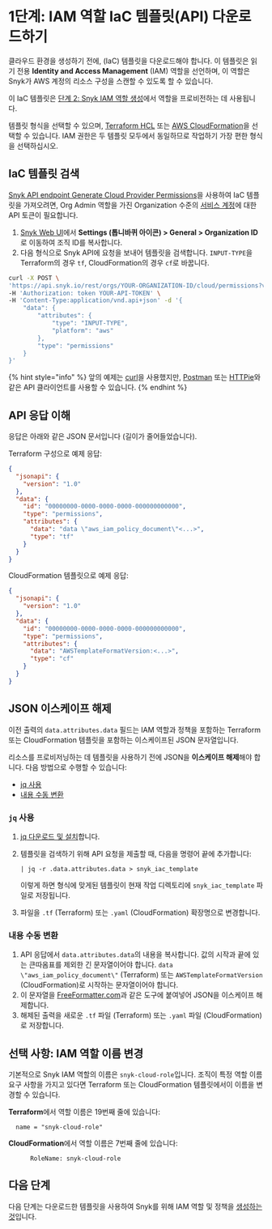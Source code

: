 # 1단계: IAM 역할 IaC 템플릿(API) 다운로드하기

클라우드 환경을 생성하기 전에, (IaC) 템플릿을 다운로드해야 합니다. 이 템플릿은 읽기 전용 **Identity and Access Management** (IAM) 역할을 선언하며, 이 역할은 Snyk가 AWS 계정의 리소스 구성을 스캔할 수 있도록 할 수 있습니다.

이 IaC 템플릿은 [단계 2: Snyk IAM 역할 생성](../aws-integration-web-ui/step-2-create-the-snyk-iam-role.md)에서 역할을 프로비전하는 데 사용됩니다.

템플릿 형식을 선택할 수 있으며, [Terraform HCL](https://www.terraform.io/language/syntax/configuration) 또는 [AWS CloudFormation](https://docs.aws.amazon.com/AWSCloudFormation/latest/UserGuide/Welcome.html)을 선택할 수 있습니다. IAM 권한은 두 템플릿 모두에서 동일하므로 작업하기 가장 편한 형식을 선택하십시오.

## IaC 템플릿 검색

[Snyk API endpoint Generate Cloud Provider Permissions](https://apidocs.snyk.io/?version=2022-12-21%7Ebeta#post-/orgs/-org_id-/cloud/permissions)을 사용하여 IaC 템플릿을 가져오려면, Org Admin 역할을 가진 Organization 수준의 [서비스 계정](../../../../../enterprise-setup/service-accounts/)에 대한 API 토큰이 필요합니다.

1. [Snyk Web UI](https://app.snyk.io)에서 **Settings (톱니바퀴 아이콘) > General > Organization ID**로 이동하여 조직 ID를 복사합니다.
2. 다음 형식으로 Snyk API에 요청을 보내어 템플릿을 검색합니다. `INPUT-TYPE`을 Terraform의 경우 `tf`, CloudFormation의 경우 `cf`로 바꿉니다.

```bash
curl -X POST \
'https://api.snyk.io/rest/orgs/YOUR-ORGANIZATION-ID/cloud/permissions?version=2022-12-21~beta' \
-H 'Authorization: token YOUR-API-TOKEN' \
-H 'Content-Type:application/vnd.api+json' -d '{
    "data": {
        "attributes": {
            "type": "INPUT-TYPE",
            "platform": "aws"
        },
        "type": "permissions"
    }
}'
```

{% hint style="info" %}
앞의 예제는 [curl](https://curl.se/)을 사용했지만, [Postman](https://www.postman.com/) 또는 [HTTPie](https://httpie.io/)와 같은 API 클라이언트를 사용할 수 있습니다.
{% endhint %}

## API 응답 이해

응답은 아래와 같은 JSON 문서입니다 (길이가 줄어들었습니다).

Terraform 구성으로 예제 응답:

```json
{
  "jsonapi": {
    "version": "1.0"
  },
  "data": {
    "id": "00000000-0000-0000-0000-000000000000",
    "type": "permissions",
    "attributes": {
      "data": "data \"aws_iam_policy_document\"<...>",
      "type": "tf"
    }
  }
}
```

CloudFormation 템플릿으로 예제 응답:

```json
{
  "jsonapi": {
    "version": "1.0"
  },
  "data": {
    "id": "00000000-0000-0000-0000-000000000000",
    "type": "permissions",
    "attributes": {
      "data": "AWSTemplateFormatVersion:<...>",
      "type": "cf"
    }
  }
}
```

## JSON 이스케이프 해제

이전 출력의 `data.attributes.data` 필드는 IAM 역할과 정책을 포함하는 Terraform 또는 CloudFormation 템플릿을 포함하는 이스케이프된 JSON 문자열입니다.

리소스를 프로비저닝하는 데 템플릿을 사용하기 전에 JSON을 **이스케이프 해제**해야 합니다. 다음 방법으로 수행할 수 있습니다:

* [jq 사용](step-1-download-iam-role-iac-template.md#use-jq)
* [내용 수동 변환](step-1-download-iam-role-iac-template.md#transform-the-content-manually)

### `jq` 사용

1. [jq 다운로드 및 설치](https://stedolan.github.io/jq/download/)합니다.
2.  템플릿을 검색하기 위해 API 요청을 제출할 때, 다음을 명령어 끝에 추가합니다:

    ```
    | jq -r .data.attributes.data > snyk_iac_template
    ```

    이렇게 하면 형식에 맞게된 템플릿이 현재 작업 디렉토리에 `snyk_iac_template` 파일로 저장됩니다.
3. 파일을 `.tf` (Terraform) 또는 `.yaml` (CloudFormation) 확장명으로 변경합니다.

### 내용 수동 변환

1. API 응답에서 `data.attributes.data`의 내용을 복사합니다. 값의 시작과 끝에 있는 큰따옴표를 제외한 긴 문자열이어야 합니다. `data \"aws_iam_policy_document\"` (Terraform) 또는 `AWSTemplateFormatVersion` (CloudFormation)로 시작하는 문자열이어야 합니다.
2. 이 문자열을 [FreeFormatter.com](https://www.freeformatter.com/json-escape.html)과 같은 도구에 붙여넣어 JSON을 이스케이프 해제합니다.
3. 해제된 출력을 새로운 `.tf` 파일 (Terraform) 또는 `.yaml` 파일 (CloudFormation)로 저장합니다.

## 선택 사항: IAM 역할 이름 변경

기본적으로 Snyk IAM 역할의 이름은 `snyk-cloud-role`입니다. 조직이 특정 역할 이름 요구 사항을 가지고 있다면 Terraform 또는 CloudFormation 템플릿에서이 이름을 변경할 수 있습니다.

**Terraform**에서 역할 이름은 19번째 줄에 있습니다:

```
  name = "snyk-cloud-role"
```

**CloudFormation**에서 역할 이름은 7번째 줄에 있습니다:

```
      RoleName: snyk-cloud-role
```

## 다음 단계

다음 단계는 다운로드한 템플릿을 사용하여 Snyk를 위해 IAM 역할 및 정책을 [생성하는 것](step-2-create-the-snyk-iam-role-api.md)입니다.
